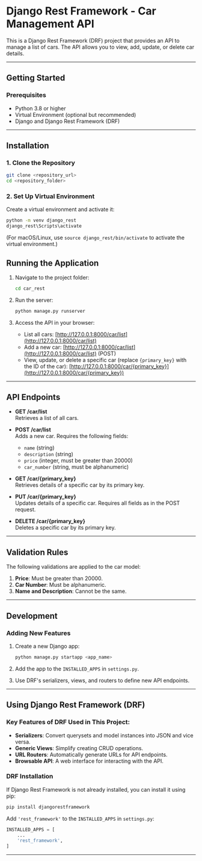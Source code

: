 # Django Rest Framework - Car Management API

This is a Django Rest Framework (DRF) project that provides an API to manage a list of cars. The API allows you to view, add, update, or delete car details.

---

## Getting Started

### Prerequisites
- Python 3.8 or higher
- Virtual Environment (optional but recommended)
- Django and Django Rest Framework (DRF)

---

## Installation

### 1. Clone the Repository
```bash
git clone <repository_url>
cd <repository_folder>
```

### 2. Set Up Virtual Environment
Create a virtual environment and activate it:
```bash
python -m venv django_rest
django_rest\Scripts\activate
```
(For macOS/Linux, use `source django_rest/bin/activate` to activate the virtual environment.)


## Running the Application

1. Navigate to the project folder:
    ```bash
    cd car_rest
    ```

2. Run the server:
    ```bash
    python manage.py runserver
    ```

3. Access the API in your browser:
    - List all cars: [http://127.0.0.1:8000/car/list](http://127.0.0.1:8000/car/list)
    - Add a new car: [http://127.0.0.1:8000/car/list](http://127.0.0.1:8000/car/list) (POST)
    - View, update, or delete a specific car (replace `{primary_key}` with the ID of the car):
      [http://127.0.0.1:8000/car/{primary_key}](http://127.0.0.1:8000/car/{primary_key})

---

## API Endpoints

- **GET /car/list**  
  Retrieves a list of all cars.

- **POST /car/list**  
  Adds a new car. Requires the following fields:
  - `name` (string)
  - `description` (string)
  - `price` (integer, must be greater than 20000)
  - `car_number` (string, must be alphanumeric)

- **GET /car/{primary_key}**  
  Retrieves details of a specific car by its primary key.

- **PUT /car/{primary_key}**  
  Updates details of a specific car. Requires all fields as in the POST request.

- **DELETE /car/{primary_key}**  
  Deletes a specific car by its primary key.

---

## Validation Rules

The following validations are applied to the car model:
1. **Price**: Must be greater than 20000.
2. **Car Number**: Must be alphanumeric.
3. **Name and Description**: Cannot be the same.

---

## Development

### Adding New Features
1. Create a new Django app:
    ```bash
    python manage.py startapp <app_name>
    ```

2. Add the app to the `INSTALLED_APPS` in `settings.py`.

3. Use DRF's serializers, views, and routers to define new API endpoints.

---

## Using Django Rest Framework (DRF)

### Key Features of DRF Used in This Project:
- **Serializers**: Convert querysets and model instances into JSON and vice versa.
- **Generic Views**: Simplify creating CRUD operations.
- **URL Routers**: Automatically generate URLs for API endpoints.
- **Browsable API**: A web interface for interacting with the API.

### DRF Installation
If Django Rest Framework is not already installed, you can install it using pip:
```bash
pip install djangorestframework
```

Add `'rest_framework'` to the `INSTALLED_APPS` in `settings.py`:
```python
INSTALLED_APPS = [
    ...
    'rest_framework',
]
```

---